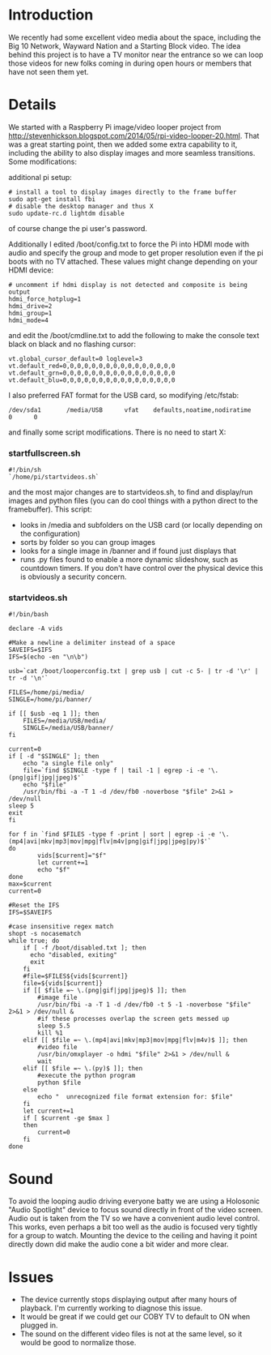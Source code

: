 # Introduction #
We recently had some excellent video media about the space, including the Big 10 Network, Wayward Nation and a Starting Block video.  The idea behind this project is to have a TV monitor near the entrance so we can loop those videos for new folks coming in during open hours or members that have not seen them yet.

# Details #
We started with a Raspberry Pi image/video looper project from http://stevenhickson.blogspot.com/2014/05/rpi-video-looper-20.html.  That was a great starting point, then we added some extra capability to it, including the ability to also display images and more seamless transitions.  Some modifications:

additional pi setup:

```
# install a tool to display images directly to the frame buffer
sudo apt-get install fbi
# disable the desktop manager and thus X
sudo update-rc.d lightdm disable
```

of course change the pi user's password.

Additionally I edited /boot/config.txt to force the Pi into HDMI mode with audio and specify the group and mode to get proper resolution even if the pi boots with no TV attached.  These values might change depending on your HDMI device:
```
# uncomment if hdmi display is not detected and composite is being output
hdmi_force_hotplug=1
hdmi_drive=2
hdmi_group=1
hdmi_mode=4
```

and edit the /boot/cmdline.txt to add the following to make the console text black on black and no flashing cursor:

```
vt.global_cursor_default=0 loglevel=3 vt.default_red=0,0,0,0,0,0,0,0,0,0,0,0,0,0,0,0 vt.default_grn=0,0,0,0,0,0,0,0,0,0,0,0,0,0,0,0 vt.default_blu=0,0,0,0,0,0,0,0,0,0,0,0,0,0,0,0
```

I also preferred FAT format for the USB card, so modifying /etc/fstab:

```
/dev/sda1       /media/USB      vfat    defaults,noatime,nodiratime     0      0
```

and finally some script modifications.  There is no need to start X:

### startfullscreen.sh ###
```
#!/bin/sh
`/home/pi/startvideos.sh`
```

and the most major changes are to startvideos.sh, to find and display/run images and python files (you can do cool things with a python direct to the framebuffer).  This script:

  * looks in /media and subfolders on the USB card (or locally depending on the configuration)
  * sorts by folder so you can group images
  * looks for a single image in /banner and if found just displays that
  * runs .py files found to enable a more dynamic slideshow, such as countdown timers.  If you don't have control over the physical device this is obviously a security concern.

### startvideos.sh ###
```
#!/bin/bash

declare -A vids

#Make a newline a delimiter instead of a space
SAVEIFS=$IFS
IFS=$(echo -en "\n\b")

usb=`cat /boot/looperconfig.txt | grep usb | cut -c 5- | tr -d '\r' | tr -d '\n'`

FILES=/home/pi/media/
SINGLE=/home/pi/banner/

if [[ $usb -eq 1 ]]; then
    FILES=/media/USB/media/
    SINGLE=/media/USB/banner/
fi

current=0
if [ -d "$SINGLE" ]; then
    echo "a single file only"
    file=`find $SINGLE -type f | tail -1 | egrep -i -e '\.(png|gif|jpg|jpeg)$'`
    echo "$file"
    /usr/bin/fbi -a -T 1 -d /dev/fb0 -noverbose "$file" 2>&1 > /dev/null
sleep 5
exit
fi

for f in `find $FILES -type f -print | sort | egrep -i -e '\.(mp4|avi|mkv|mp3|mov|mpg|flv|m4v|png|gif|jpg|jpeg|py)$'`
do
        vids[$current]="$f"
        let current+=1
        echo "$f"
done
max=$current
current=0

#Reset the IFS
IFS=$SAVEIFS

#case insensitive regex match
shopt -s nocasematch
while true; do
    if [ -f /boot/disabled.txt ]; then
      echo "disabled, exiting"
      exit
    fi
    #file=$FILES${vids[$current]}
    file=${vids[$current]}
    if [[ $file =~ \.(png|gif|jpg|jpeg)$ ]]; then
        #image file
        /usr/bin/fbi -a -T 1 -d /dev/fb0 -t 5 -1 -noverbose "$file" 2>&1 > /dev/null &
        #if these processes overlap the screen gets messed up
        sleep 5.5
        kill %1
    elif [[ $file =~ \.(mp4|avi|mkv|mp3|mov|mpg|flv|m4v)$ ]]; then
        #video file
        /usr/bin/omxplayer -o hdmi "$file" 2>&1 > /dev/null &
        wait
    elif [[ $file =~ \.(py)$ ]]; then
        #execute the python program
        python $file
    else
        echo "  unrecognized file format extension for: $file"
    fi
    let current+=1
    if [ $current -ge $max ]
    then
        current=0
    fi
done
```

# Sound #
To avoid the looping audio driving everyone batty we are using a Holosonic "Audio Spotlight" device to focus sound directly in front of the video screen.  Audio out is taken from the TV so we have a convenient audio level control.  This works, even perhaps a bit too well as the audio is focused very tightly for a group to watch.  Mounting the device to the ceiling and having it point directly down did make the audio cone a bit wider and more clear.

# Issues #
  * The device currently stops displaying output after many hours of playback.  I'm currently working to diagnose this issue.
  * It would be great if we could get our COBY TV to default to ON when plugged in.
  * The sound on the different video files is not at the same level, so it would be good to normalize those.